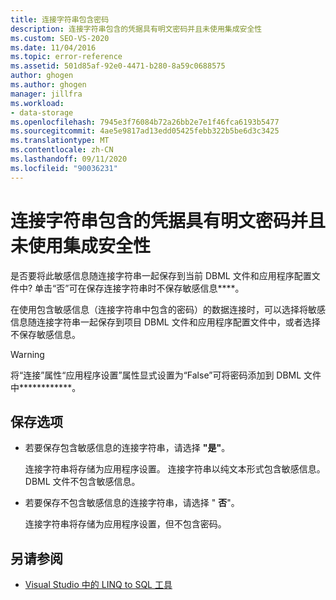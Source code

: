 ```yaml
---
title: 连接字符串包含密码
description: 连接字符串包含的凭据具有明文密码并且未使用集成安全性
ms.custom: SEO-VS-2020
ms.date: 11/04/2016
ms.topic: error-reference
ms.assetid: 501d85af-92e0-4471-b280-8a59c0688575
author: ghogen
ms.author: ghogen
manager: jillfra
ms.workload:
- data-storage
ms.openlocfilehash: 7945e3f76084b72a26bb2e7e1f46fca6193b5477
ms.sourcegitcommit: 4ae5e9817ad13edd05425febb322b5be6d3c3425
ms.translationtype: MT
ms.contentlocale: zh-CN
ms.lasthandoff: 09/11/2020
ms.locfileid: "90036231"
---
```

# <a name="the-connection-string-contains-credentials-with-a-clear-text-password-and-is-not-using-integrated-security"></a>连接字符串包含的凭据具有明文密码并且未使用集成安全性

是否要将此敏感信息随连接字符串一起保存到当前 DBML 文件和应用程序配置文件中?  单击“否”可在保存连接字符串时不保存敏感信息****。

在使用包含敏感信息（连接字符串中包含的密码）的数据连接时，可以选择将敏感信息随连接字符串一起保存到项目 DBML 文件和应用程序配置文件中，或者选择不保存敏感信息。

> [!WARNING]
> 将“连接”属性“应用程序设置”属性显式设置为“False”可将密码添加到 DBML 文件中************。

## <a name="save-options"></a>保存选项

- 若要保存包含敏感信息的连接字符串，请选择 **"是"**。

   连接字符串将存储为应用程序设置。 连接字符串以纯文本形式包含敏感信息。 DBML 文件不包含敏感信息。

- 若要保存不包含敏感信息的连接字符串，请选择 " **否**"。

   连接字符串将存储为应用程序设置，但不包含密码。

## <a name="see-also"></a>另请参阅

- [Visual Studio 中的 LINQ to SQL 工具](../data-tools/linq-to-sql-tools-in-visual-studio2.md)
